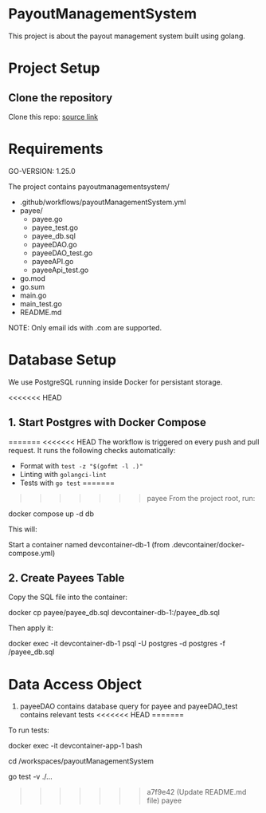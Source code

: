 # PayoutManagementSystem

This project is about the payout management system built using golang.

# Project Setup

## Clone the repository

Clone this repo: <a href = "https://github.com/Swarathmica-infraspec/payoutManagementSystem"> source link  </a>

# Requirements

GO-VERSION: 1.25.0

The project contains payoutmanagementsystem/ <br>
- .github/workflows/payoutManagementSystem.yml <br>
- payee/
  - payee.go <br>
  - payee_test.go <br>
  - payee_db.sql <br>
  - payeeDAO.go <br>
  - payeeDAO_test.go <br>
  - payeeAPI.go <br>
  - payeeApi_test.go <br>
- go.mod <br>
- go.sum <br>
- main.go <br>
- main_test.go <br>
- README.md <br>

NOTE: Only email ids with .com are supported.



# Database Setup

We use PostgreSQL running inside Docker for persistant storage.

<<<<<<< HEAD
## 1. Start Postgres with Docker Compose

=======
<<<<<<< HEAD
The workflow is triggered on every push and pull request.
It runs the following checks automatically:
- Format with `test -z "$(gofmt -l .)"`
- Linting with `golangci-lint`
- Tests with `go test`
=======
>>>>>>> payee
From the project root, run:

docker compose up -d db


This will:

Start a container named devcontainer-db-1 (from .devcontainer/docker-compose.yml)


## 2. Create Payees Table

Copy the SQL file into the container:

docker cp payee/payee_db.sql devcontainer-db-1:/payee_db.sql


Then apply it:

docker exec -it devcontainer-db-1 psql -U postgres -d postgres -f /payee_db.sql


# Data Access Object

1. payeeDAO contains database query for payee and payeeDAO_test contains relevant tests
<<<<<<< HEAD
=======

To run tests:

docker exec -it devcontainer-app-1 bash

cd /workspaces/payoutManagementSystem

go test -v ./...
>>>>>>> a7f9e42 (Update README.md file)
>>>>>>> payee
